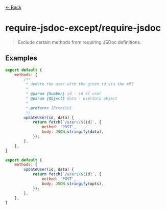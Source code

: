[&#x2190; Back](./)
# require-jsdoc-except/require-jsdoc

> Exclude certain methods from requiring JSDoc definitions.

 

## Examples

<code-highlight>
 
<div slot="correct">

```js
export default {
    methods: {
        /**
         * Update the user with the given id via the API
         *
         * @param {Number} id - id of user
         * @param {Object} data - userdata object
         *
         * @returns {Promise}
         */
        updateUser(id, data) {
            return fetch(`/users/${id}`, {
                method: 'POST',
                body: JSON.stringify(data),
            });
        },
    },
}

```

</div>

 
<div slot="incorrect">

```js
export default {
    methods: {
        updateUser(id, data) {
            return fetch(`/users/${id}`, {
                method: 'POST',
                body: JSON.stringify(opts),
            });
        },
    },
}

```

</div>

 
</code-highlight>

